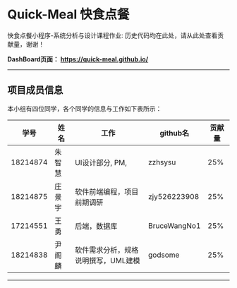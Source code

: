 # Quick-Meal 快食点餐 
快食点餐小程序-系统分析与设计课程作业: 
历史代码均在此处，请从此处查看贡献量，谢谢！

**DashBoard页面： https://quick-meal.github.io/**

------

##  项目成员信息

本小组有四位同学，各个同学的信息与工作如下表所示：

| 学号     |   姓名    | 工作 |   github名   |   贡献量   |
| -------- | ------ | ---- | ------ | ------ |
| 18214874 | 朱智慧 |  UI设计部分, PM,    | zzhsysu |    25%   |
| 18214875 | 庄景宇 | 软件前端编程，项目前期调研     | zjy526223908 |    25%   |
| 17214551 | 王勇   |  后端，数据库    | BruceWangNo1 |    25%   |
| 18214838 | 尹阁麟 | 软件需求分析，规格说明撰写，UML建模 | godsome |    25%   |
------

